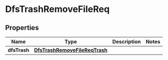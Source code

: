 # DfsTrashRemoveFileReq

## Properties
Name | Type | Description | Notes
------------ | ------------- | ------------- | -------------
**dfsTrash** | [**DfsTrashRemoveFileReqTrash**](DfsTrashRemoveFileReqTrash.md) |  | 
